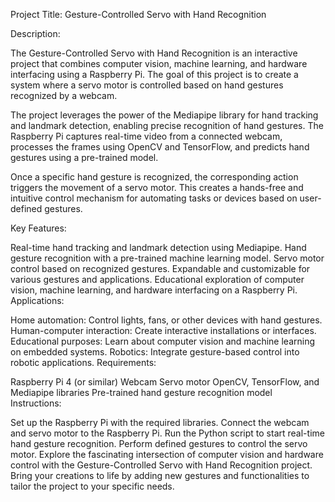 Project Title: Gesture-Controlled Servo with Hand Recognition

Description:

The Gesture-Controlled Servo with Hand Recognition is an interactive project that combines computer vision, machine learning, and hardware interfacing using a Raspberry Pi. The goal of this project is to create a system where a servo motor is controlled based on hand gestures recognized by a webcam.

The project leverages the power of the Mediapipe library for hand tracking and landmark detection, enabling precise recognition of hand gestures. The Raspberry Pi captures real-time video from a connected webcam, processes the frames using OpenCV and TensorFlow, and predicts hand gestures using a pre-trained model.

Once a specific hand gesture is recognized, the corresponding action triggers the movement of a servo motor. This creates a hands-free and intuitive control mechanism for automating tasks or devices based on user-defined gestures.

Key Features:

Real-time hand tracking and landmark detection using Mediapipe.
Hand gesture recognition with a pre-trained machine learning model.
Servo motor control based on recognized gestures.
Expandable and customizable for various gestures and applications.
Educational exploration of computer vision, machine learning, and hardware interfacing on a Raspberry Pi.
Applications:

Home automation: Control lights, fans, or other devices with hand gestures.
Human-computer interaction: Create interactive installations or interfaces.
Educational purposes: Learn about computer vision and machine learning on embedded systems.
Robotics: Integrate gesture-based control into robotic applications.
Requirements:

Raspberry Pi 4 (or similar)
Webcam
Servo motor
OpenCV, TensorFlow, and Mediapipe libraries
Pre-trained hand gesture recognition model
Instructions:

Set up the Raspberry Pi with the required libraries.
Connect the webcam and servo motor to the Raspberry Pi.
Run the Python script to start real-time hand gesture recognition.
Perform defined gestures to control the servo motor.
Explore the fascinating intersection of computer vision and hardware control with the Gesture-Controlled Servo with Hand Recognition project. Bring your creations to life by adding new gestures and functionalities to tailor the project to your specific needs.
